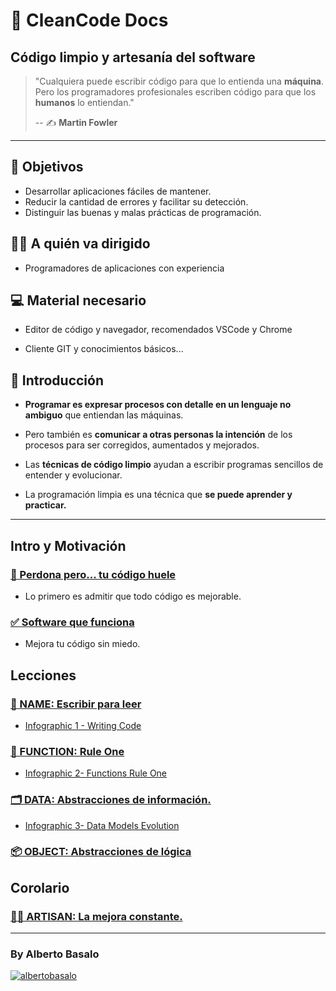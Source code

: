 # 🧼 CleanCode Docs

## Código limpio y artesanía del software

> "Cualquiera puede escribir código para que lo entienda una **máquina**. Pero los programadores profesionales escriben código para que los **humanos** lo entiendan."
>
> -- ✍️ **Martin Fowler**

---

## 🎯 Objetivos

- Desarrollar aplicaciones fáciles de mantener.
- Reducir la cantidad de errores y facilitar su detección.
- Distinguir las buenas y malas prácticas de programación.

## 👨‍💻 A quién va dirigido

- Programadores de aplicaciones con experiencia

## 💻 Material necesario

- Editor de código y navegador, recomendados VSCode y Chrome

- Cliente GIT y conocimientos básicos...

## 🏁 Introducción

- **Programar es expresar procesos con detalle en un lenguaje no ambiguo** que entiendan las máquinas.

- Pero también es **comunicar a otras personas la intención** de los procesos para ser corregidos, aumentados y mejorados.

- Las **técnicas de código limpio** ayudan a escribir programas sencillos de entender y evolucionar.

- La programación limpia es una técnica que **se puede aprender y practicar.**

---

## Intro y Motivación

### [🤢 Perdona pero... tu código huele](./0-smells/1-perdona_pero_tu_codigo_huele.md)

- Lo primero es admitir que todo código es mejorable.

### [✅ Software que funciona](./0-smells/2-software_que_funciona.md)

- Mejora tu código sin miedo.

## Lecciones

### [📘 NAME: Escribir para leer](./1-name/1-estilo_y_orden.md)

- [Infographic 1 - Writing Code](/infographics/1-writing_code.png)

### [🔀 FUNCTION: Rule One](./2-function/1-declaracion_asignacion_e_invocacion.md)

- [Infographic 2- Functions Rule One](/infographics/2-functions_rule_one.png)

### [🗂️ DATA: Abstracciones de información.](./3-data/1-condiciones_y_algoritmos.md)

- [Infographic 3- Data Models Evolution](/infographics/3-data_models_evolution.png)

### [📦 OBJECT: Abstracciones de lógica](./4-object/1-cohesion_de_funciones.md)

## Corolario

### [👨‍🍳 ARTISAN: La mejora constante.](./5-artisan/1-hacer_las_cosas_bien.md)

---

<h3>By Alberto Basalo</h3>
<p>
<a href="https://twitter.com/albertobasalo" target="blank"><img src="https://img.shields.io/twitter/follow/albertobasalo?logo=twitter&style=for-the-badge" alt="albertobasalo" /></a>
